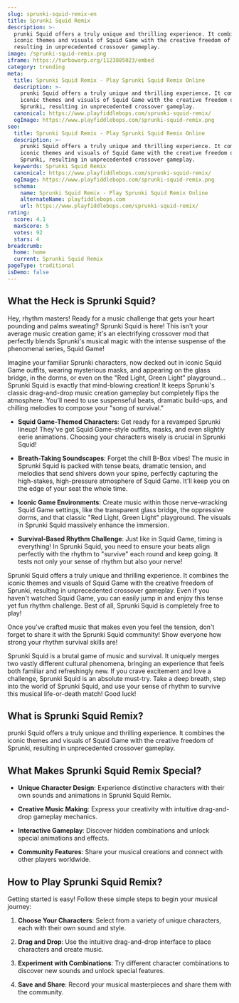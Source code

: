 ```yaml
---
slug: sprunki-squid-remix-en
title: Sprunki Squid Remix
description: >-
  prunki Squid offers a truly unique and thrilling experience. It combines the
  iconic themes and visuals of Squid Game with the creative freedom of Sprunki,
  resulting in unprecedented crossover gameplay.
image: /sprunki-squid-remix.png
iframe: https://turbowarp.org/1123885023/embed
category: trending
meta:
  title: Sprunki Squid Remix - Play Sprunki Squid Remix Online
  description: >-
    prunki Squid offers a truly unique and thrilling experience. It combines the
    iconic themes and visuals of Squid Game with the creative freedom of
    Sprunki, resulting in unprecedented crossover gameplay.
  canonical: https://www.playfiddlebops.com/sprunki-squid-remix/
  ogImage: https://www.playfiddlebops.com/sprunki-squid-remix.png
seo:
  title: Sprunki Squid Remix - Play Sprunki Squid Remix Online
  description: >-
    prunki Squid offers a truly unique and thrilling experience. It combines the
    iconic themes and visuals of Squid Game with the creative freedom of
    Sprunki, resulting in unprecedented crossover gameplay.
  keywords: Sprunki Squid Remix
  canonical: https://www.playfiddlebops.com/sprunki-squid-remix/
  ogImage: https://www.playfiddlebops.com/sprunki-squid-remix.png
  schema:
    name: Sprunki Squid Remix - Play Sprunki Squid Remix Online
    alternateName: playfiddlebops.com
    url: https://www.playfiddlebops.com/sprunki-squid-remix/
rating:
  score: 4.1
  maxScore: 5
  votes: 92
  stars: 4
breadcrumb:
  home: home
  current: Sprunki Squid Remix
pageType: traditional
isDemo: false
---
```


## What the Heck is Sprunki Squid?

Hey, rhythm masters! Ready for a music challenge that gets your heart pounding and palms sweating? Sprunki Squid is here! This isn't your average music creation game; it's an electrifying crossover mod that perfectly blends Sprunki's musical magic with the intense suspense of the phenomenal series, Squid Game!

Imagine your familiar Sprunki characters, now decked out in iconic Squid Game outfits, wearing mysterious masks, and appearing on the glass bridge, in the dorms, or even on the "Red Light, Green Light" playground... Sprunki Squid is exactly that mind-blowing creation! It keeps Sprunki's classic drag-and-drop music creation gameplay but completely flips the atmosphere. You'll need to use suspenseful beats, dramatic build-ups, and chilling melodies to compose your "song of survival."

- **Squid Game-Themed Characters**: Get ready for a revamped Sprunki lineup! They've got Squid Game-style outfits, masks, and even slightly eerie animations. Choosing your characters wisely is crucial in Sprunki Squid!

- **Breath-Taking Soundscapes**: Forget the chill B-Box vibes! The music in Sprunki Squid is packed with tense beats, dramatic tension, and melodies that send shivers down your spine, perfectly capturing the high-stakes, high-pressure atmosphere of Squid Game. It'll keep you on the edge of your seat the whole time.

- **Iconic Game Environments**: Create music within those nerve-wracking Squid Game settings, like the transparent glass bridge, the oppressive dorms, and that classic "Red Light, Green Light" playground. The visuals in Sprunki Squid massively enhance the immersion.

- **Survival-Based Rhythm Challenge**: Just like in Squid Game, timing is everything! In Sprunki Squid, you need to ensure your beats align perfectly with the rhythm to "survive" each round and keep going. It tests not only your sense of rhythm but also your nerve!

Sprunki Squid offers a truly unique and thrilling experience. It combines the iconic themes and visuals of Squid Game with the creative freedom of Sprunki, resulting in unprecedented crossover gameplay. Even if you haven't watched Squid Game, you can easily jump in and enjoy this tense yet fun rhythm challenge. Best of all, Sprunki Squid is completely free to play!

Once you've crafted music that makes even you feel the tension, don't forget to share it with the Sprunki Squid community! Show everyone how strong your rhythm survival skills are!

Sprunki Squid is a brutal game of music and survival. It uniquely merges two vastly different cultural phenomena, bringing an experience that feels both familiar and refreshingly new. If you crave excitement and love a challenge, Sprunki Squid is an absolute must-try. Take a deep breath, step into the world of Sprunki Squid, and use your sense of rhythm to survive this musical life-or-death match! Good luck!

## What is Sprunki Squid Remix?

prunki Squid offers a truly unique and thrilling experience. It combines the iconic themes and visuals of Squid Game with the creative freedom of Sprunki, resulting in unprecedented crossover gameplay.

## What Makes Sprunki Squid Remix Special?

- **Unique Character Design**: Experience distinctive characters with their own sounds and animations in Sprunki Squid Remix.

- **Creative Music Making**: Express your creativity with intuitive drag-and-drop gameplay mechanics.

- **Interactive Gameplay**: Discover hidden combinations and unlock special animations and effects.

- **Community Features**: Share your musical creations and connect with other players worldwide.

## How to Play Sprunki Squid Remix?

Getting started is easy! Follow these simple steps to begin your musical journey:

1. **Choose Your Characters**: Select from a variety of unique characters, each with their own sound and style.

1. **Drag and Drop**: Use the intuitive drag-and-drop interface to place characters and create music.

1. **Experiment with Combinations**: Try different character combinations to discover new sounds and unlock special features.

1. **Save and Share**: Record your musical masterpieces and share them with the community.
